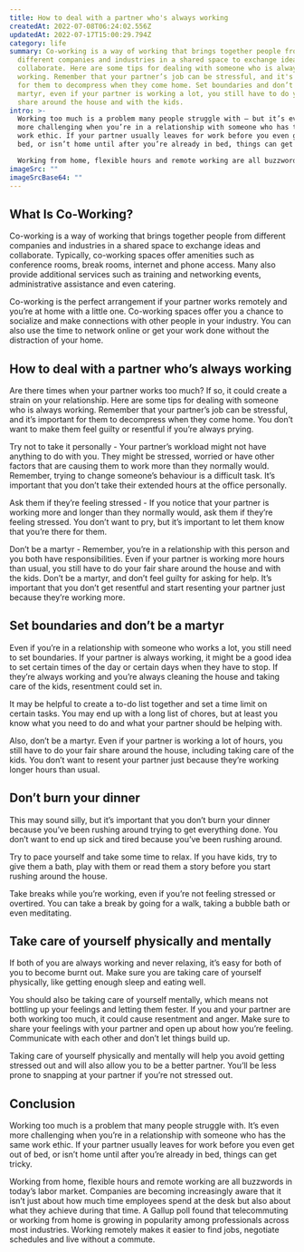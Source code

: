 ```yaml
---
title: How to deal with a partner who's always working
createdAt: 2022-07-08T06:24:02.556Z
updatedAt: 2022-07-17T15:00:29.794Z
category: life
summary: Co-working is a way of working that brings together people from
  different companies and industries in a shared space to exchange ideas and
  collaborate. Here are some tips for dealing with someone who is always
  working. Remember that your partner’s job can be stressful, and it's important
  for them to decompress when they come home. Set boundaries and don’t be a
  martyr, even if your partner is working a lot, you still have to do your fair
  share around the house and with the kids.
intro: >-
  Working too much is a problem many people struggle with — but it’s even
  more challenging when you’re in a relationship with someone who has the same
  work ethic. If your partner usually leaves for work before you even get out of
  bed, or isn’t home until after you’re already in bed, things can get tricky.

  Working from home, flexible hours and remote working are all buzzwords in today’s labor market. Companies are becoming increasingly aware that it isn’t just about how much time employees spend at the desk but also about what they achieve during that time. A Gallup poll found that telecommuting or working from home is growing in popularity among professionals across most industries. Working remotely makes it easier to find jobs, negotiate schedules and live without a commute.
imageSrc: ""
imageSrcBase64: ""
---
```


## What Is Co-Working?

Co-working is a way of working that brings together people from different companies and industries in a shared space to exchange ideas and collaborate. Typically, co-working spaces offer amenities such as conference rooms, break rooms, internet and phone access. Many also provide additional services such as training and networking events, administrative assistance and even catering.

Co-working is the perfect arrangement if your partner works remotely and you’re at home with a little one. Co-working spaces offer you a chance to socialize and make connections with other people in your industry. You can also use the time to network online or get your work done without the distraction of your home.

## How to deal with a partner who’s always working

Are there times when your partner works too much? If so, it could create a strain on your relationship. Here are some tips for dealing with someone who is always working. Remember that your partner’s job can be stressful, and it’s important for them to decompress when they come home. You don’t want to make them feel guilty or resentful if you’re always prying.

Try not to take it personally - Your partner’s workload might not have anything to do with you. They might be stressed, worried or have other factors that are causing them to work more than they normally would. Remember, trying to change someone’s behaviour is a difficult task. It’s important that you don’t take their extended hours at the office personally.

Ask them if they’re feeling stressed - If you notice that your partner is working more and longer than they normally would, ask them if they’re feeling stressed. You don’t want to pry, but it’s important to let them know that you’re there for them.

Don’t be a martyr - Remember, you’re in a relationship with this person and you both have responsibilities. Even if your partner is working more hours than usual, you still have to do your fair share around the house and with the kids. Don’t be a martyr, and don’t feel guilty for asking for help. It’s important that you don’t get resentful and start resenting your partner just because they’re working more.

## Set boundaries and don’t be a martyr

Even if you’re in a relationship with someone who works a lot, you still need to set boundaries. If your partner is always working, it might be a good idea to set certain times of the day or certain days when they have to stop. If they’re always working and you’re always cleaning the house and taking care of the kids, resentment could set in.

It may be helpful to create a to-do list together and set a time limit on certain tasks. You may end up with a long list of chores, but at least you know what you need to do and what your partner should be helping with.

Also, don’t be a martyr. Even if your partner is working a lot of hours, you still have to do your fair share around the house, including taking care of the kids. You don’t want to resent your partner just because they’re working longer hours than usual.

## Don’t burn your dinner

This may sound silly, but it’s important that you don’t burn your dinner because you’ve been rushing around trying to get everything done. You don’t want to end up sick and tired because you’ve been rushing around.

Try to pace yourself and take some time to relax. If you have kids, try to give them a bath, play with them or read them a story before you start rushing around the house.

Take breaks while you’re working, even if you’re not feeling stressed or overtired. You can take a break by going for a walk, taking a bubble bath or even meditating.

## Take care of yourself physically and mentally

If both of you are always working and never relaxing, it’s easy for both of you to become burnt out. Make sure you are taking care of yourself physically, like getting enough sleep and eating well.

You should also be taking care of yourself mentally, which means not bottling up your feelings and letting them fester. If you and your partner are both working too much, it could cause resentment and anger. Make sure to share your feelings with your partner and open up about how you’re feeling. Communicate with each other and don’t let things build up.

Taking care of yourself physically and mentally will help you avoid getting stressed out and will also allow you to be a better partner. You’ll be less prone to snapping at your partner if you’re not stressed out.

## Conclusion

Working too much is a problem that many people struggle with. It’s even more challenging when you’re in a relationship with someone who has the same work ethic. If your partner usually leaves for work before you even get out of bed, or isn’t home until after you’re already in bed, things can get tricky.

Working from home, flexible hours and remote working are all buzzwords in today’s labor market. Companies are becoming increasingly aware that it isn’t just about how much time employees spend at the desk but also about what they achieve during that time. A Gallup poll found that telecommuting or working from home is growing in popularity among professionals across most industries. Working remotely makes it easier to find jobs, negotiate schedules and live without a commute.

